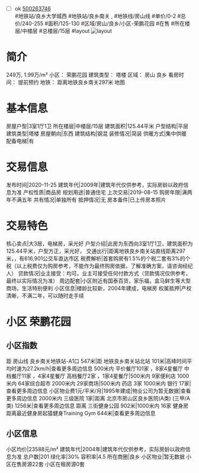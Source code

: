 - [ ] ok [500263746](https://bj.5i5j.com/ershoufang/500263746.html)  
 #地铁站/良乡大学城西 #地铁站/良乡南关 ,  #地铁线/房山线
#单价/0-2 #总价/240-255 #面积/125-130   #区域/房山/良乡/小区-荣鹏花园 #在售 #所在楼层/中楼层 #总楼层/15层 #layout 
![layout](http://image2.5i5j.com//group1/M00/CB/32/CgqJMl4jswKAHH1xAAIamq32V2g206.jpg_P5.jpg) 
# 简介 
 249万,  1.99万/m² 
小区： 荣鹏花园
建筑类型： 塔楼
区域： 房山 良乡
看房时间： 提前预约
地铁： 距离地铁良乡南关297米 地图
# 基本信息 
 房屋户型|3室1厅1卫
所在楼层|中楼层/15层
建筑面积|125.44平米
户型结构|平层
建筑类型|塔楼
房屋朝向|东西
建筑结构|钢混
装修情况|简装
供暖方式|集中供暖
配备电梯|有
# 交易信息 
 发布时间|2020-11-25
建筑年代|2009年|建筑年代仅供参考，实际房龄以政府信息为准
产权性质|商品房
规划用途|普通住宅
上次交易|2019-08-15
购房年限|满两年不满五年
共有情况|单独所有
抵押情况|无
房本备件|已上传房本照片
# 交易特色 
 核心卖点|大3居，电梯房，采光好
户型介绍|此房为东西向3室1厅1卫，建筑面积为125.44平米，户型方正，采光好，
交通出行|距离地铁良乡南关站直线距离297米，，有616,901公交车直达市区
税费解析|首套购房有1.5%的个税二套有3%的个税（以上税费仅为购房参考，不能作为最终购房依据，了解准确方案，请咨询经纪人）
贷款情况|业主接受：均可。业主可接受任何付款方式（贷款情况仅供参考，最终以实际情况为准）
周边配套|小区附近有国泰百货，家乐福，盒马鲜生等大型商场，生活特别便利
小区信息|楼龄比较新，2004年建成，电梯房
权属抵押|产权清晰，不满二年，可以随时走手续
# 小区 荣鹏花园
## 小区指数 
 距 房山线 良乡南关地铁站-A1口 547米|距 地铁良乡南关站北站 101米|高峰时间平均时速为27.2km/h|查看更多周边信息
500米内 平价餐厅101家 ，8家4星餐厅
中档餐厅11家 ，4家4星餐厅
高档餐厅2家 ，1家4星餐厅|500米内 9家便利店
1000米内 64家综合超市
2000米内 29家商场|500米内 药店 3家
1000米内 银行 17家|查看更多周边信息
小区物业费1元/平米/月|1995年建成|物业公司为暂无数据|查看更多周边信息
2000米内 三级医院 1家|距离 北京市房山区良乡医院(A类) (三甲/A类) 1256米|查看更多周边信息
距离 三街健身公园 902米|1000米内 16家 健身房
距离最近健身房起猿健身Training Gym 644米|查看更多周边信息
## 小区信息 
 小区均价|23588元/m²
建筑年代|2004年|建筑年代仅供参考，实际房龄以政府信息为准
总户数|201
绿化率|30%
容积率|4.5
所在商圈|良乡
小区物业|暂无数据
小区在售房源22套
小区在租房源0套
